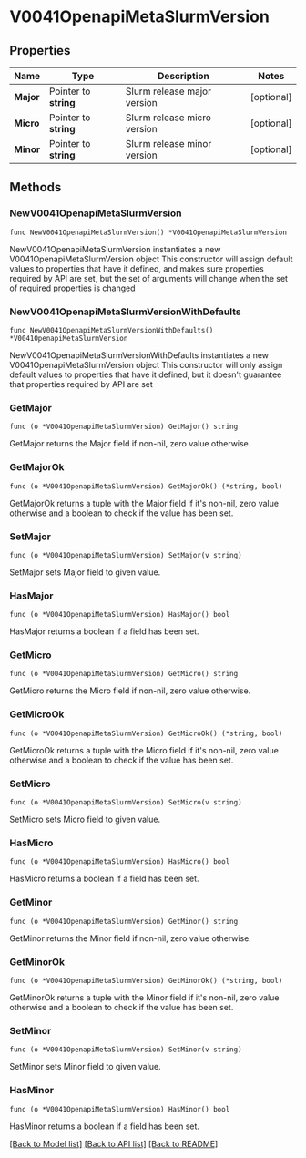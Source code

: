 # V0041OpenapiMetaSlurmVersion

## Properties

Name | Type | Description | Notes
------------ | ------------- | ------------- | -------------
**Major** | Pointer to **string** | Slurm release major version | [optional] 
**Micro** | Pointer to **string** | Slurm release micro version | [optional] 
**Minor** | Pointer to **string** | Slurm release minor version | [optional] 

## Methods

### NewV0041OpenapiMetaSlurmVersion

`func NewV0041OpenapiMetaSlurmVersion() *V0041OpenapiMetaSlurmVersion`

NewV0041OpenapiMetaSlurmVersion instantiates a new V0041OpenapiMetaSlurmVersion object
This constructor will assign default values to properties that have it defined,
and makes sure properties required by API are set, but the set of arguments
will change when the set of required properties is changed

### NewV0041OpenapiMetaSlurmVersionWithDefaults

`func NewV0041OpenapiMetaSlurmVersionWithDefaults() *V0041OpenapiMetaSlurmVersion`

NewV0041OpenapiMetaSlurmVersionWithDefaults instantiates a new V0041OpenapiMetaSlurmVersion object
This constructor will only assign default values to properties that have it defined,
but it doesn't guarantee that properties required by API are set

### GetMajor

`func (o *V0041OpenapiMetaSlurmVersion) GetMajor() string`

GetMajor returns the Major field if non-nil, zero value otherwise.

### GetMajorOk

`func (o *V0041OpenapiMetaSlurmVersion) GetMajorOk() (*string, bool)`

GetMajorOk returns a tuple with the Major field if it's non-nil, zero value otherwise
and a boolean to check if the value has been set.

### SetMajor

`func (o *V0041OpenapiMetaSlurmVersion) SetMajor(v string)`

SetMajor sets Major field to given value.

### HasMajor

`func (o *V0041OpenapiMetaSlurmVersion) HasMajor() bool`

HasMajor returns a boolean if a field has been set.

### GetMicro

`func (o *V0041OpenapiMetaSlurmVersion) GetMicro() string`

GetMicro returns the Micro field if non-nil, zero value otherwise.

### GetMicroOk

`func (o *V0041OpenapiMetaSlurmVersion) GetMicroOk() (*string, bool)`

GetMicroOk returns a tuple with the Micro field if it's non-nil, zero value otherwise
and a boolean to check if the value has been set.

### SetMicro

`func (o *V0041OpenapiMetaSlurmVersion) SetMicro(v string)`

SetMicro sets Micro field to given value.

### HasMicro

`func (o *V0041OpenapiMetaSlurmVersion) HasMicro() bool`

HasMicro returns a boolean if a field has been set.

### GetMinor

`func (o *V0041OpenapiMetaSlurmVersion) GetMinor() string`

GetMinor returns the Minor field if non-nil, zero value otherwise.

### GetMinorOk

`func (o *V0041OpenapiMetaSlurmVersion) GetMinorOk() (*string, bool)`

GetMinorOk returns a tuple with the Minor field if it's non-nil, zero value otherwise
and a boolean to check if the value has been set.

### SetMinor

`func (o *V0041OpenapiMetaSlurmVersion) SetMinor(v string)`

SetMinor sets Minor field to given value.

### HasMinor

`func (o *V0041OpenapiMetaSlurmVersion) HasMinor() bool`

HasMinor returns a boolean if a field has been set.


[[Back to Model list]](../README.md#documentation-for-models) [[Back to API list]](../README.md#documentation-for-api-endpoints) [[Back to README]](../README.md)



